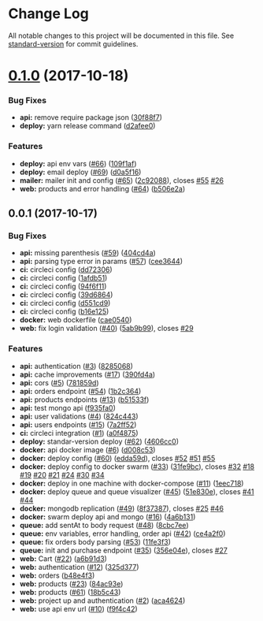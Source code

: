 # Change Log

All notable changes to this project will be documented in this file. See [standard-version](https://github.com/conventional-changelog/standard-version) for commit guidelines.

<a name="0.1.0"></a>
# [0.1.0](https://github.com/negebauer/IIC2173-Arqui/compare/v0.0.1...v0.1.0) (2017-10-18)


### Bug Fixes

* **api:** remove require package json ([30f88f7](https://github.com/negebauer/IIC2173-Arqui/commit/30f88f7))
* **deploy:** yarn release command ([d2afee0](https://github.com/negebauer/IIC2173-Arqui/commit/d2afee0))


### Features

* **deploy:** api env vars ([#66](https://github.com/negebauer/IIC2173-Arqui/issues/66)) ([109f1af](https://github.com/negebauer/IIC2173-Arqui/commit/109f1af))
* **deploy:** email deploy ([#69](https://github.com/negebauer/IIC2173-Arqui/issues/69)) ([d0a5f16](https://github.com/negebauer/IIC2173-Arqui/commit/d0a5f16))
* **mailer:** mailer init and config ([#65](https://github.com/negebauer/IIC2173-Arqui/issues/65)) ([2c92088](https://github.com/negebauer/IIC2173-Arqui/commit/2c92088)), closes [#55](https://github.com/negebauer/IIC2173-Arqui/issues/55) [#26](https://github.com/negebauer/IIC2173-Arqui/issues/26)
* **web:** products and error handling ([#64](https://github.com/negebauer/IIC2173-Arqui/issues/64)) ([b506e2a](https://github.com/negebauer/IIC2173-Arqui/commit/b506e2a))



<a name="0.0.1"></a>
## 0.0.1 (2017-10-17)


### Bug Fixes

* **api:** missing parenthesis ([#59](https://github.com/negebauer/IIC2173-Arqui/issues/59)) ([404cd4a](https://github.com/negebauer/IIC2173-Arqui/commit/404cd4a))
* **api:** parsing type error in params ([#57](https://github.com/negebauer/IIC2173-Arqui/issues/57)) ([cee3644](https://github.com/negebauer/IIC2173-Arqui/commit/cee3644))
* **ci:** circleci config ([dd72306](https://github.com/negebauer/IIC2173-Arqui/commit/dd72306))
* **ci:** circleci config ([1afdb51](https://github.com/negebauer/IIC2173-Arqui/commit/1afdb51))
* **ci:** circleci config ([94f6f11](https://github.com/negebauer/IIC2173-Arqui/commit/94f6f11))
* **ci:** circleci config ([39d6864](https://github.com/negebauer/IIC2173-Arqui/commit/39d6864))
* **ci:** circleci config ([d551cd9](https://github.com/negebauer/IIC2173-Arqui/commit/d551cd9))
* **ci:** circleci config ([b16e125](https://github.com/negebauer/IIC2173-Arqui/commit/b16e125))
* **docker:** web dockerfile ([cae0540](https://github.com/negebauer/IIC2173-Arqui/commit/cae0540))
* **web:** fix login validation ([#40](https://github.com/negebauer/IIC2173-Arqui/issues/40)) ([5ab9b99](https://github.com/negebauer/IIC2173-Arqui/commit/5ab9b99)), closes [#29](https://github.com/negebauer/IIC2173-Arqui/issues/29)


### Features

* **api:** authentication ([#3](https://github.com/negebauer/IIC2173-Arqui/issues/3)) ([8285068](https://github.com/negebauer/IIC2173-Arqui/commit/8285068))
* **api:** cache improvements ([#17](https://github.com/negebauer/IIC2173-Arqui/issues/17)) ([390fd4a](https://github.com/negebauer/IIC2173-Arqui/commit/390fd4a))
* **api:** cors ([#5](https://github.com/negebauer/IIC2173-Arqui/issues/5)) ([781859d](https://github.com/negebauer/IIC2173-Arqui/commit/781859d))
* **api:** orders endpoint ([#54](https://github.com/negebauer/IIC2173-Arqui/issues/54)) ([1b2c364](https://github.com/negebauer/IIC2173-Arqui/commit/1b2c364))
* **api:** products endpoints ([#13](https://github.com/negebauer/IIC2173-Arqui/issues/13)) ([b51533f](https://github.com/negebauer/IIC2173-Arqui/commit/b51533f))
* **api:** test mongo api ([f935fa0](https://github.com/negebauer/IIC2173-Arqui/commit/f935fa0))
* **api:** user validations ([#4](https://github.com/negebauer/IIC2173-Arqui/issues/4)) ([824c443](https://github.com/negebauer/IIC2173-Arqui/commit/824c443))
* **api:** users endpoints ([#15](https://github.com/negebauer/IIC2173-Arqui/issues/15)) ([7a2ff52](https://github.com/negebauer/IIC2173-Arqui/commit/7a2ff52))
* **ci:** circleci integration ([#1](https://github.com/negebauer/IIC2173-Arqui/issues/1)) ([a0f4875](https://github.com/negebauer/IIC2173-Arqui/commit/a0f4875))
* **deploy:** standar-version deploy ([#62](https://github.com/negebauer/IIC2173-Arqui/issues/62)) ([4606cc0](https://github.com/negebauer/IIC2173-Arqui/commit/4606cc0))
* **docker:** api docker image ([#6](https://github.com/negebauer/IIC2173-Arqui/issues/6)) ([d008c53](https://github.com/negebauer/IIC2173-Arqui/commit/d008c53))
* **docker:** deploy config ([#60](https://github.com/negebauer/IIC2173-Arqui/issues/60)) ([edda59d](https://github.com/negebauer/IIC2173-Arqui/commit/edda59d)), closes [#52](https://github.com/negebauer/IIC2173-Arqui/issues/52) [#51](https://github.com/negebauer/IIC2173-Arqui/issues/51) [#55](https://github.com/negebauer/IIC2173-Arqui/issues/55)
* **docker:** deploy config to docker swarm ([#33](https://github.com/negebauer/IIC2173-Arqui/issues/33)) ([31fe9bc](https://github.com/negebauer/IIC2173-Arqui/commit/31fe9bc)), closes [#32](https://github.com/negebauer/IIC2173-Arqui/issues/32) [#18](https://github.com/negebauer/IIC2173-Arqui/issues/18) [#19](https://github.com/negebauer/IIC2173-Arqui/issues/19) [#20](https://github.com/negebauer/IIC2173-Arqui/issues/20) [#21](https://github.com/negebauer/IIC2173-Arqui/issues/21) [#24](https://github.com/negebauer/IIC2173-Arqui/issues/24) [#30](https://github.com/negebauer/IIC2173-Arqui/issues/30) [#34](https://github.com/negebauer/IIC2173-Arqui/issues/34)
* **docker:** deploy in one machine with docker-compose ([#11](https://github.com/negebauer/IIC2173-Arqui/issues/11)) ([1eec718](https://github.com/negebauer/IIC2173-Arqui/commit/1eec718))
* **docker:** deploy queue and queue visualizer ([#45](https://github.com/negebauer/IIC2173-Arqui/issues/45)) ([51e830e](https://github.com/negebauer/IIC2173-Arqui/commit/51e830e)), closes [#41](https://github.com/negebauer/IIC2173-Arqui/issues/41) [#44](https://github.com/negebauer/IIC2173-Arqui/issues/44)
* **docker:** mongodb replication ([#49](https://github.com/negebauer/IIC2173-Arqui/issues/49)) ([8f37387](https://github.com/negebauer/IIC2173-Arqui/commit/8f37387)), closes [#25](https://github.com/negebauer/IIC2173-Arqui/issues/25) [#46](https://github.com/negebauer/IIC2173-Arqui/issues/46)
* **docker:** swarm deploy api and mongo ([#16](https://github.com/negebauer/IIC2173-Arqui/issues/16)) ([4a6b131](https://github.com/negebauer/IIC2173-Arqui/commit/4a6b131))
* **queue:** add sentAt to body request ([#48](https://github.com/negebauer/IIC2173-Arqui/issues/48)) ([8cbc7ee](https://github.com/negebauer/IIC2173-Arqui/commit/8cbc7ee))
* **queue:** env variables, error handling, order api ([#42](https://github.com/negebauer/IIC2173-Arqui/issues/42)) ([ce4a2f0](https://github.com/negebauer/IIC2173-Arqui/commit/ce4a2f0))
* **queue:** fix orders body parsing  ([#53](https://github.com/negebauer/IIC2173-Arqui/issues/53)) ([11fe3f3](https://github.com/negebauer/IIC2173-Arqui/commit/11fe3f3))
* **queue:** init and purchase endpoint ([#35](https://github.com/negebauer/IIC2173-Arqui/issues/35)) ([356e04e](https://github.com/negebauer/IIC2173-Arqui/commit/356e04e)), closes [#27](https://github.com/negebauer/IIC2173-Arqui/issues/27)
* **web:** Cart ([#22](https://github.com/negebauer/IIC2173-Arqui/issues/22)) ([a6b91d3](https://github.com/negebauer/IIC2173-Arqui/commit/a6b91d3))
* **web:** authentication ([#12](https://github.com/negebauer/IIC2173-Arqui/issues/12)) ([325d377](https://github.com/negebauer/IIC2173-Arqui/commit/325d377))
* **web:** orders ([b48e4f3](https://github.com/negebauer/IIC2173-Arqui/commit/b48e4f3))
* **web:** products ([#23](https://github.com/negebauer/IIC2173-Arqui/issues/23)) ([84ac93e](https://github.com/negebauer/IIC2173-Arqui/commit/84ac93e))
* **web:** products ([#61](https://github.com/negebauer/IIC2173-Arqui/issues/61)) ([18b5c43](https://github.com/negebauer/IIC2173-Arqui/commit/18b5c43))
* **web:** project up and authentication ([#2](https://github.com/negebauer/IIC2173-Arqui/issues/2)) ([aca4624](https://github.com/negebauer/IIC2173-Arqui/commit/aca4624))
* **web:** use api env url ([#10](https://github.com/negebauer/IIC2173-Arqui/issues/10)) ([f9f4c42](https://github.com/negebauer/IIC2173-Arqui/commit/f9f4c42))
